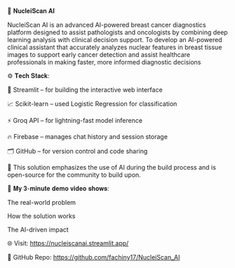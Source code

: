 🚀 𝐍𝐮𝐜𝐥𝐞𝐢𝐒𝐜𝐚𝐧 𝐀𝐈

NucleiScan AI is an advanced AI-powered breast cancer diagnostics platform designed to assist pathologists and oncologists by combining deep learning analysis with clinical decision support. To develop an AI-powered clinical assistant that accurately analyzes nuclear features in breast tissue images to support early cancer detection and assist healthcare professionals in making faster, more informed diagnostic decisions

⚙️ 𝐓𝐞𝐜𝐡 𝐒𝐭𝐚𝐜𝐤:

🔗 Streamlit – for building the interactive web interface

📈 Scikit-learn – used Logistic Regression for classification

⚡ Groq API – for lightning-fast model inference

🔥 Firebase – manages chat history and session storage

🗂️ GitHub – for version control and code sharing


🧠 This solution emphasizes the use of AI during the build process and is open-source for the community to build upon.

🎥 𝐌𝐲 𝟑-𝐦𝐢𝐧𝐮𝐭𝐞 𝐝𝐞𝐦𝐨 𝐯𝐢𝐝𝐞𝐨 𝐬𝐡𝐨𝐰𝐬:

The real-world problem

How the solution works

The AI-driven impact


🌐 Visit: https://nucleiscanai.streamlit.app/

📁 GitHub Repo: https://github.com/fachiny17/NucleiScan_AI
